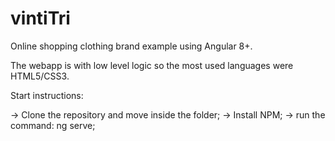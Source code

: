 # vintiTri
Online shopping clothing brand example using Angular 8+.

The webapp is with low level logic so the most used languages were HTML5/CSS3.

Start instructions:

-> Clone the repository and move inside the folder;
-> Install NPM;
-> run the command: ng serve;
